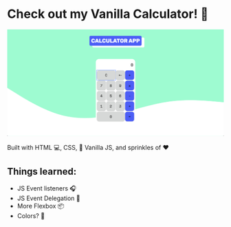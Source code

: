 # Check out my Vanilla Calculator! 🧮

![My cute calculator](calc-screenhshot.png)

Built with HTML 💻, CSS, 🍨 Vanilla JS, and sprinkles of ❤️

## Things learned:

* JS Event listeners 🎧
* JS Event Delegation 🎤
* More Flexbox 📦
* Colors? 🎨
